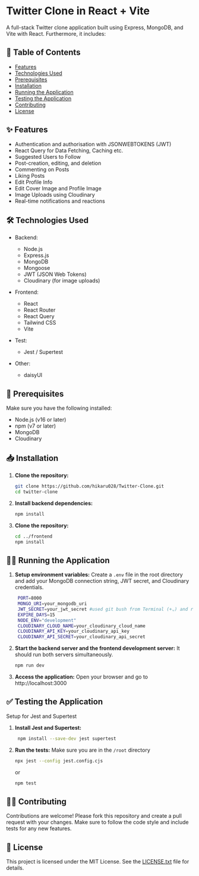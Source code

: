 # Twitter Clone in React + Vite

A full-stack Twitter clone application built using Express, MongoDB, and Vite with React.
Furthermore, it includes:

## 📜 Table of Contents

- [Features](#features)
- [Technologies Used](#technologies-used)
- [Prerequisites](#prerequisites)
- [Installation](#installation)
- [Running the Application](#running-the-application)
- [Testing the Application](#testing-the-application)
- [Contributing](#contributing)
- [License](#license)

## ✨ Features

- Authentication and authorisation with JSONWEBTOKENS (JWT)
- React Query for Data Fetching, Caching etc.
- Suggested Users to Follow
- Post-creation, editing, and deletion
- Commenting on Posts
- Liking Posts
- Edit Profile Info
- Edit Cover Image and Profile Image
- Image Uploads using Cloudinary
- Real-time notifications and reactions

## 🛠️ Technologies Used

- Backend:

  - Node.js
  - Express.js
  - MongoDB
  - Mongoose
  - JWT (JSON Web Tokens)
  - Cloudinary (for image uploads)

- Frontend:

  - React
  - React Router
  - React Query
  - Tailwind CSS
  - Vite

- Test:

  - Jest / Supertest

- Other:
  - daisyUI

## 🔰 Prerequisites

Make sure you have the following installed:

- Node.js (v16 or later)
- npm (v7 or later)
- MongoDB
- Cloudinary

## 📥 Installation

1. **Clone the repository:**

   ```sh
   git clone https://github.com/hikaru028/Twitter-Clone.git
   cd twitter-clone

   ```

2. **Install backend dependencies:**

   ```sh
   npm install

   ```

3. **Clone the repository:**

   ```sh
   cd ../frontend
   npm install
   ```

## 🏃‍♂️ Running the Application

1. **Setup environment variables:**
   Create a `.env` file in the root directory and add your MongoDB connection string, JWT secret, and Cloudinary credentials.

   ```sh
    PORT=8000
    MONGO_URI=your_mongodb_uri
    JWT_SECRET=your_jwt_secret #used git bush from Terminal (+⌄) and run "openssl rand -base64 32"
    EXPIRE_DAYS=15
    NODE_ENV="development"
    CLOUDINARY_CLOUD_NAME=your_cloudinary_cloud_name
    CLOUDINARY_API_KEY=your_cloudinary_api_key
    CLOUDINARY_API_SECRET=your_cloudinary_api_secret

   ```

2. **Start the backend server and the frontend development server:**
   It should run both servers simultaneously.

   ```sh
   npm run dev

   ```

3. **Access the application:**
   Open your browser and go to http://localhost:3000

## ✅ Testing the Application

Setup for Jest and Supertest

1. **Install Jest and Supertest:**

   ```sh
    npm install --save-dev jest supertest

   ```

2. **Run the tests:**
   Make sure you are in the `/root` directory
   ```sh
   npx jest --config jest.config.cjs
   ```
   or
   ```sh
   npm test
   ```

## 👨‍💻 Contributing

Contributions are welcome! Please fork this repository and create a pull request with your changes. Make sure to follow the code style and include tests for any new features.

## 📝 License

This project is licensed under the MIT License. See the [LICENSE.txt](https://github.com/hikaru028/Twitter-Clone/blob/main/LICENSE.txt) file for details.
